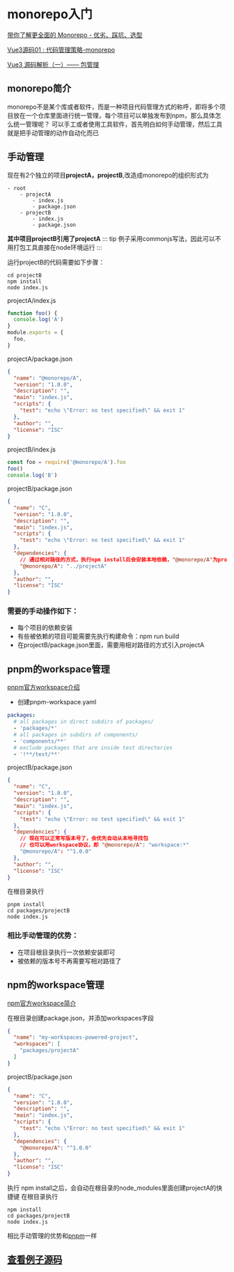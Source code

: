 # monorepo入门

[带你了解更全面的 Monorepo - 优劣、踩坑、选型](https://juejin.cn/post/7215886869199896637)

[Vue3源码01 : 代码管理策略-monorepo](https://juejin.cn/post/7075629428671250445)

[Vue3 源码解析（一）—— 包管理](https://zhuanlan.zhihu.com/p/380376771)

## monorepo简介
monorepo不是某个库或者软件，而是一种项目代码管理方式的称呼，即将多个项目放在一个仓库里面进行统一管理，每个项目可以单独发布到npm，那么具体怎么统一管理呢？
可以手工或者使用工具软件，首先明白如何手动管理，然后工具就是把手动管理的动作自动化而已

## 手动管理

现在有2个独立的项目**projectA，projectB**,改造成monorepo的组织形式为
```
- root 
    - projectA
        - index.js
        - package.json
    - projectB
        - index.js
        - package.json
```
**其中项目projectB引用了projectA**
::: tip
例子采用commonjs写法，因此可以不用打包工具直接在node环境运行
:::

运行projectB的代码需要如下步骤：
```shell
cd projectB
npm install
node index.js
```
projectA/index.js
```js
function foo() {
  console.log('A')
}
module.exports = {
  foo,
}
```
projectA/package.json
```json
{
  "name": "@monorepo/A",
  "version": "1.0.0",
  "description": "",
  "main": "index.js",
  "scripts": {
    "test": "echo \"Error: no test specified\" && exit 1"
  },
  "author": "",
  "license": "ISC"
}

```
projectB/index.js
```js
const foo = require('@monorepo/A').foo
foo()
console.log('B')
```

projectB/package.json
```json
{
  "name": "C",
  "version": "1.0.0",
  "description": "",
  "main": "index.js",
  "scripts": {
    "test": "echo \"Error: no test specified\" && exit 1"
  },
  "dependencies": {
    // 通过相对路径的方式，执行npm install后会安装本地依赖，"@monorepo/A"为projectA/package.json里面的name字段值
    "@monorepo/A": "../projectA" 
  },
  "author": "",
  "license": "ISC"
}
```

### 需要的手动操作如下：
- 每个项目的依赖安装
- 有些被依赖的项目可能需要先执行构建命令：npm run build
- 在projectB/package.json里面，需要用相对路径的方式引入projectA

## pnpm的workspace管理
[pnpm官方workspace介绍](https://pnpm.io/zh/workspaces)
- 创建pnpm-workspace.yaml
```yaml
packages:
  # all packages in direct subdirs of packages/
  - 'packages/*'
  # all packages in subdirs of components/
  - 'components/**'
  # exclude packages that are inside test directories
  - '!**/test/**'
```
projectB/package.json
```json
{
  "name": "C",
  "version": "1.0.0",
  "description": "",
  "main": "index.js",
  "scripts": {
    "test": "echo \"Error: no test specified\" && exit 1"
  },
  "dependencies": {
    // 现在可以正常写版本号了，会优先自动从本地寻找包
    // 也可以用workspace协议，即 "@monorepo/A": "workspace:*"
    "@monorepo/A": "^1.0.0"
  },
  "author": "",
  "license": "ISC"
}
```
在根目录执行
```shell
pnpm install
cd packages/projectB
node index.js
```
### 相比手动管理的优势：
- 在项目根目录执行一次依赖安装即可
- 被依赖的版本号不再需要写相对路径了

## npm的workspace管理
[npm官方workspace简介](https://docs.npmjs.com/cli/v8/using-npm/workspaces)

在根目录创建package.json，并添加workspaces字段
```json
{
  "name": "my-workspaces-powered-project",
  "workspaces": [
    "packages/projectA"
  ]
}
```
projectB/package.json
```json
{
  "name": "C",
  "version": "1.0.0",
  "description": "",
  "main": "index.js",
  "scripts": {
    "test": "echo \"Error: no test specified\" && exit 1"
  },
  "dependencies": {
    "@monorepo/A": "^1.0.0"
  },
  "author": "",
  "license": "ISC"
}

```
执行 npm install之后，会自动在根目录的node_modules里面创建projectA的快捷键
在根目录执行
```shell
npm install
cd packages/projectB
node index.js
```
相比手动管理的优势和[pnpm](#相比手动管理的优势)一样

## [查看例子源码](https://github.com/mmacchao/mmacchao.github.io/tree/master/examples/monorepo)

